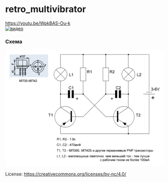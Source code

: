 # retro_multivibrator
https://youtu.be/WpkBAS-Ou-k  
[![видео](https://img.youtube.com/vi/WpkBAS-Ou-k/0.jpg)](https://www.youtube.com/watch?v=WpkBAS-Ou-k)

### Cхема
![схема](circuit.png)

License: https://creativecommons.org/licenses/by-nc/4.0/

